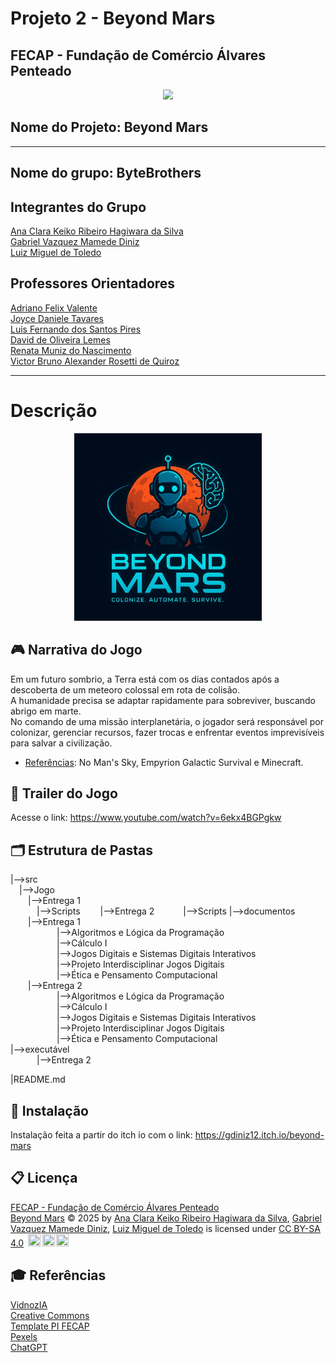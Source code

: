 # Projeto 2 - Beyond Mars
## FECAP - Fundação de Comércio Álvares Penteado
<p align="center">
  <img src="https://github.com/user-attachments/assets/aed2b4ff-9c3d-4cdf-83da-2aa277a53f82" />
</p>

## Nome do Projeto: Beyond Mars  

<hr>

## Nome do grupo: ByteBrothers

## Integrantes do Grupo
[Ana Clara Keiko Ribeiro Hagiwara da Silva](https://www.linkedin.com/in/ana-clara-keiko-ribeiro-da-silva-970063341)  
[Gabriel Vazquez Mamede Diniz](www.linkedin.com/in/gabriel-diniz-b4a233345)  
[Luiz Miguel de Toledo](https://www.linkedin.com/in/luiz-miguel-de-toledo-b35701351/)  


## Professores Orientadores
[Adriano Felix Valente](https://www.linkedin.com/in/adriano-valente-534576135/)  
[Joyce Daniele Tavares](https://www.linkedin.com/in/)  
[Luis Fernando dos Santos Pires](https://www.linkedin.com/in/luisspires)   
[David de Oliveira Lemes](https://www.linkedin.com/in/dolemes/)  
[Renata Muniz do Nascimento](https://www.linkedin.com/in/remuniz/)  
[Victor Bruno Alexander Rosetti de Quiroz](https://www.linkedin.com/in/victorbarq/)  

<hr>

# Descrição
<p align="center">
  <img src="imagens/beyondmars.png.jpeg" width="300">
</p> 


## 🎮 Narrativa do Jogo
  Em um futuro sombrio, a Terra está com os dias contados após a descoberta de um meteoro colossal em rota de colisão.  
A humanidade precisa se adaptar rapidamente para sobreviver, buscando abrigo em marte.  
No comando de uma missão interplanetária, o jogador será responsável por colonizar, gerenciar recursos, fazer trocas e enfrentar eventos imprevisíveis para salvar a civilização.

- <ins>Referências</ins>: No Man's Sky, Empyrion Galactic Survival e Minecraft. 

## 🎥 Trailer do Jogo
Acesse o link: https://www.youtube.com/watch?v=6ekx4BGPgkw

## 🗂 Estrutura de Pastas
|-->src  
  &emsp;|-->Jogo  
    &emsp;&emsp;|-->Entrega 1  
    &emsp;&emsp;&emsp;|-->Scripts
    &emsp;&emsp;|-->Entrega 2
    &emsp;&emsp;&emsp;|-->Scripts
|-->documentos  
    &emsp;&emsp;|-->Entrega 1  
       &emsp;&emsp;&emsp;|-->Algoritmos e Lógica da Programação  
       &emsp;&emsp;&emsp;|-->Cálculo I  
       &emsp;&emsp;&emsp;|-->Jogos Digitais e Sistemas Digitais Interativos  
       &emsp;&emsp;&emsp;|-->Projeto Interdisciplinar Jogos Digitais  
       &emsp;&emsp;&emsp;|-->Ética e Pensamento Computacional  
    &emsp;&emsp;|-->Entrega 2  
       &emsp;&emsp;&emsp;|-->Algoritmos e Lógica da Programação  
       &emsp;&emsp;&emsp;|-->Cálculo I  
       &emsp;&emsp;&emsp;|-->Jogos Digitais e Sistemas Digitais Interativos  
       &emsp;&emsp;&emsp;|-->Projeto Interdisciplinar Jogos Digitais  
       &emsp;&emsp;&emsp;|-->Ética e Pensamento Computacional  
|-->executável  
&emsp;&emsp;&emsp;|-->Entrega 2

|README.md

## 🚀 Instalação
Instalação feita a partir do itch io com o link:
https://gdiniz12.itch.io/beyond-mars


## 📋 Licença
<a href="https://www.fecap.br/">FECAP - Fundação de Comércio Álvares Penteado</a>    
<a href="https://github.com/2025-1-MCC1/Projeto2">Beyond Mars</a> © 2025 by <a href="https://github.com/AnaClaraKeiko">Ana Clara Keiko Ribeiro Hagiwara da Silva</a>, <a href="https://github.com/GDiniz12">Gabriel Vazquez Mamede Diniz</a>, <a href="https://github.com/toledomiguel">Luiz Miguel de Toledo</a> is licensed under <a href="https://creativecommons.org/licenses/by-sa/4.0/">CC BY-SA 4.0</a> <img src="https://mirrors.creativecommons.org/presskit/icons/cc.svg" height="20" width="20" style="margin-left: 0.2em;"><img src="https://mirrors.creativecommons.org/presskit/icons/by.svg" height="20" width="20" style="margin-left: 0.2em;"><img src="https://mirrors.creativecommons.org/presskit/icons/sa.svg" height="20" width="20" style="margin-left: 0.2em;">

## 🎓 Referências
[VidnozIA](https://pt.vidnoz.com/)  
[Creative Commons](https://creativecommons.org/share-your-work/)  
[Template PI FECAP](https://github.com/fecaphub/Template_PI)  
[Pexels](https://www.pexels.com/pt-br/)  
[ChatGPT](https://openai.com/index/chatgpt/)  
